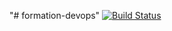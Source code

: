 "# formation-devops" 
[![Build Status](https://app.travis-ci.com/titoubrlgs/formation-devops.svg?branch=main)](https://app.travis-ci.com/titoubrlgs/formation-devops)